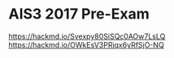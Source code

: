 # AIS3 2017 Pre-Exam
https://hackmd.io/Svexpy80SiSQc0AOw7LsLQ
https://hackmd.io/OWkEsV3PRiqx6yRfSjO-NQ
